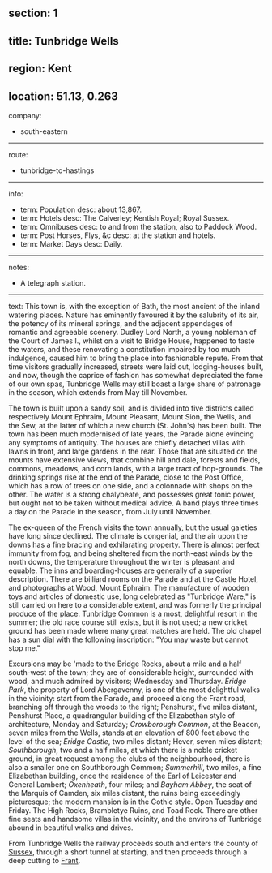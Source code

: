 section: 1
----
title: Tunbridge Wells
----
region: Kent
----
location: 51.13, 0.263
----
company:
- south-eastern
----
route:
- tunbridge-to-hastings
----
info:
- term: Population
  desc: about 13,867.
- term: Hotels
  desc: The Calverley; Kentish Royal; Royal Sussex.
- term: Omnibuses
  desc: to and from the station, also to Paddock Wood.
- term: Post Horses, Flys, &c
  desc: at the station and hotels.
- term: Market Days
  desc: Daily.
----
notes:
- A telegraph station.
----
text: This town is, with the exception of Bath, the most ancient of the inland watering places. Nature has eminently favoured it by the salubrity of its air, the potency of its mineral springs, and the adjacent appendages of romantic and agreeable scenery. Dudley Lord North, a young nobleman of the Court of James I., whilst on a visit to Bridge House, happened to taste the waters, and these renovating a constitution impaired by too much indulgence, caused him to bring the place into fashionable repute. From that time visitors gradually increased, streets were laid out, lodging-houses built, and now, though the caprice of fashion has somewhat depreciated the fame of our own spas, Tunbridge Wells may still boast a large share of patronage in the season, which extends from May till November.

The town is built upon a sandy soil, and is divided into five districts called respectively Mount Ephraim, Mount Pleasant, Mount Sion, the Wells, and the Sew, at the latter of which a new church (St. John's) has been built. The town has been much modernised of late years, the Parade alone evincing any symptoms of antiquity. The houses are chiefly detached villas with lawns in front, and large gardens in the rear. Those that are situated on the mounts have extensive views, that combine hill and dale, forests and fields, commons, meadows, and corn lands, with a large tract of hop-grounds. The drinking springs rise at the end of the Parade, close to the Post Office, which has a row of trees on one side, and a colonnade with shops on the other. The water is a strong chalybeate, and possesses great tonic power, but ought not to be taken without medical advice. A band plays three times a day on the Parade in the season, from July until November.

The ex-queen of the French visits the town annually, but the usual gaieties have long since declined. The climate is congenial, and the air upon the downs has a fine bracing and exhilarating property. There is almost perfect immunity from fog, and being sheltered from the north-east winds by the north downs, the temperature throughout the winter is pleasant and equable. The inns and boarding-houses are generally of a superior description. There are billiard rooms on the Parade and at the Castle Hotel, and photographs at Wood, Mount Ephraim. The manufacture of wooden toys and articles of domestic use, long celebrated as "Tunbridge Ware," is still carried on here to a considerable extent, and was formerly the principal produce of the place. Tunbridge Common is a most, delightful resort in the summer; the old race course still exists, but it is not used; a new cricket ground has been made where many great matches are held. The old chapel has a sun dial with the following inscription: "You may waste but cannot stop me."

Excursions may be 'made to the Bridge Rocks, about a mile and a half south-west of the town; they are of considerable height, surrounded with wood, and much admired by visitors; Wednesday and Thursday. *Eridge Park*, the property of Lord Abergavenny, is one of the most delightful walks in the vicinity: start from the Parade, and proceed along the Frant road, branching off through the woods to the right; Penshurst, five miles distant, Penshurst Place, a quadrangular building of the Elizabethan style of architecture, Monday and Saturday; *Crowborough Common*, at the Beacon, seven miles from the Wells, stands at an elevation of 800 feet above the level of the sea; *Eridge Castle*, two miles distant; Hever, seven miles distant; *Southborough*, two and a half miles, at which there is a noble cricket ground, in great request among the clubs of the neighbourhood, there is also a smaller one on Southborough Common; *Summerhill*, two miles, a fine Elizabethan building, once the residence of the Earl of Leicester and General Lambert; *Oxenheath*, four miles; and *Bayham Abbey*, the seat of the Marquis of Camden, six miles distant, the ruins being exceedingly picturesque; the modern mansion is in the Gothic style. Open Tuesday and Friday. The High Rocks, Brambletye Ruins, and Toad Rock. There are other fine seats and handsome villas in the vicinity, and the environs of Tunbridge abound in beautiful walks and drives.

From Tunbridge Wells the railway proceeds south and enters the county of [Sussex](/regions/england/sussex), through a short tunnel at starting, and then proceeds through a deep cutting to [Frant](/stations/frant).
